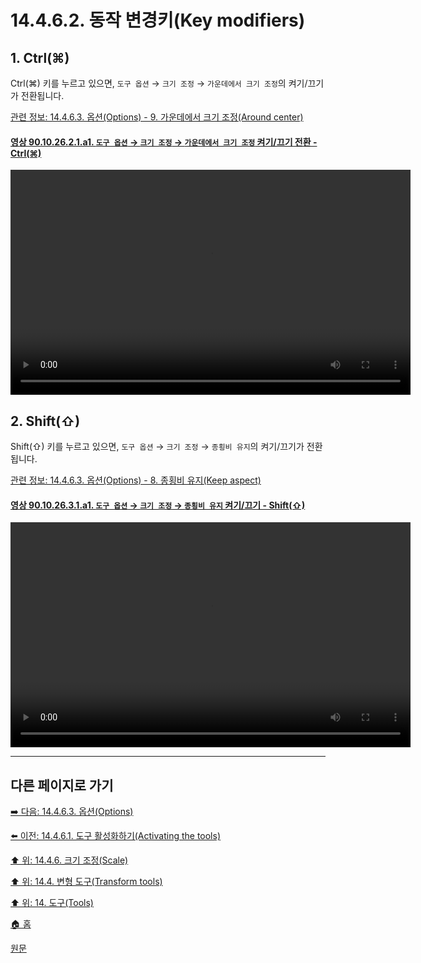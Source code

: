 # 14.4.6.2. 동작 변경키(Key modifiers)

<a id="14-04-06-02-s1"></a>

## 1. Ctrl(⌘)
Ctrl(⌘) 키를 누르고 있으면, `도구 옵션` → `크기 조정` → `가운데에서 크기 조정`의 켜기/끄기가 전환됩니다.

[관련 정보: 14.4.6.3. 옵션(Options) - 9. 가운데에서 크기 조정(Around center)](./14-04-06-03-options.md#14-04-06-03-s9)

<a id="90-10-26-02-01-a1"></a>

#### [영상 90.10.26.2.1.a1. `도구 옵션` → `크기 조정` → `가운데에서 크기 조정` 켜기/끄기 전환 - Ctrl(⌘)](./90-10-26-02-01-toggle_around_center.md#90-10-26-02-01-a1)
<video controls="controls" width="640" height="360" src="https://github.com/wonder13662/gimp/assets/15767104/81b0a98a-a187-478c-8737-dcdc9064de3c"></video>

<a id="14-04-06-02-s2"></a>

## 2. Shift(⇧)
Shift(⇧) 키를 누르고 있으면, `도구 옵션` → `크기 조정` → `종횡비 유지`의 켜기/끄기가 전환됩니다. 

[관련 정보: 14.4.6.3. 옵션(Options) - 8. 종횡비 유지(Keep aspect)](./14-04-06-03-options.md#14-04-06-03-s8)

<a id="90-10-26-03-01-a1"></a>

#### [영상 90.10.26.3.1.a1. `도구 옵션` → `크기 조정` → `종횡비 유지` 켜기/끄기 - Shift(⇧)](./90-10-26-03-01-toggle_keep_aspect.md#90-10-24-03-01-a1)
<video controls="controls" width="640" height="360" src="https://github.com/wonder13662/gimp/assets/15767104/5ad9111d-1fb2-41ee-8e27-2961502bf047"></video>

***

## 다른 페이지로 가기

[➡️ 다음: 14.4.6.3. 옵션(Options)](./14-04-06-03-options.md)

[⬅️ 이전: 14.4.6.1. 도구 활성화하기(Activating the tools)](./14-04-06-01-activating_the_tool.md)

[⬆️ 위: 14.4.6. 크기 조정(Scale)](./14-04-06-00-scale.md)

[⬆️ 위: 14.4. 변형 도구(Transform tools)](./14-04-00-transform-tools.md)

[⬆️ 위: 14. 도구(Tools)](./14-00-tools.md)

[🏠 홈](./00-home.md)

[원문](https://docs.gimp.org/2.10/ko/gimp-tool-scale.html#idm15464)